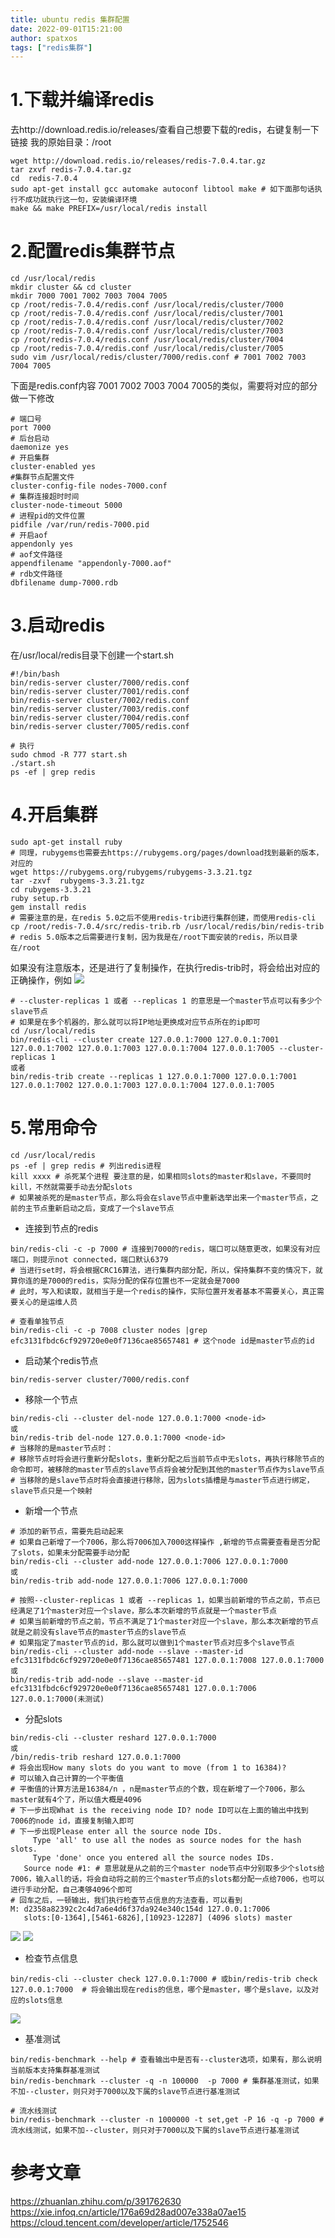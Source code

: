 ```yaml
---
title: ubuntu redis 集群配置
date: 2022-09-01T15:21:00
author: spatxos
tags: ["redis集群"]
---
```

# 1.下载并编译redis
  去http://download.redis.io/releases/查看自己想要下载的redis，右键复制一下链接
  我的原始目录：/root 
```
wget http://download.redis.io/releases/redis-7.0.4.tar.gz
tar zxvf redis-7.0.4.tar.gz
cd  redis-7.0.4
sudo apt-get install gcc automake autoconf libtool make # 如下面那句话执行不成功就执行这一句，安装编译环境 
make && make PREFIX=/usr/local/redis install
```
# 2.配置redis集群节点
```
cd /usr/local/redis
mkdir cluster && cd cluster
mkdir 7000 7001 7002 7003 7004 7005
cp /root/redis-7.0.4/redis.conf /usr/local/redis/cluster/7000
cp /root/redis-7.0.4/redis.conf /usr/local/redis/cluster/7001
cp /root/redis-7.0.4/redis.conf /usr/local/redis/cluster/7002
cp /root/redis-7.0.4/redis.conf /usr/local/redis/cluster/7003
cp /root/redis-7.0.4/redis.conf /usr/local/redis/cluster/7004
cp /root/redis-7.0.4/redis.conf /usr/local/redis/cluster/7005
sudo vim /usr/local/redis/cluster/7000/redis.conf # 7001 7002 7003 7004 7005
```
下面是redis.conf内容 7001 7002 7003 7004 7005的类似，需要将对应的部分做一下修改
``` # 端口号改成对应
# 端口号
port 7000
# 后台启动
daemonize yes
# 开启集群
cluster-enabled yes
#集群节点配置文件
cluster-config-file nodes-7000.conf
# 集群连接超时时间
cluster-node-timeout 5000
# 进程pid的文件位置
pidfile /var/run/redis-7000.pid
# 开启aof
appendonly yes
# aof文件路径
appendfilename "appendonly-7000.aof"
# rdb文件路径
dbfilename dump-7000.rdb
```
# 3.启动redis
在/usr/local/redis目录下创建一个start.sh
```
#!/bin/bash
bin/redis-server cluster/7000/redis.conf
bin/redis-server cluster/7001/redis.conf
bin/redis-server cluster/7002/redis.conf
bin/redis-server cluster/7003/redis.conf
bin/redis-server cluster/7004/redis.conf
bin/redis-server cluster/7005/redis.conf
```
```
# 执行
sudo chmod -R 777 start.sh
./start.sh
ps -ef | grep redis
```
# 4.开启集群
```
sudo apt-get install ruby
# 同理，rubygems也需要去https://rubygems.org/pages/download找到最新的版本，对应的
wget https://rubygems.org/rubygems/rubygems-3.3.21.tgz
tar -zxvf  rubygems-3.3.21.tgz
cd rubygems-3.3.21
ruby setup.rb
gem install redis
# 需要注意的是，在redis 5.0之后不使用redis-trib进行集群创建，而使用redis-cli
cp /root/redis-7.0.4/src/redis-trib.rb /usr/local/redis/bin/redis-trib # redis 5.0版本之后需要进行复制，因为我是在/root下面安装的redis，所以目录在/root
```
如果没有注意版本，还是进行了复制操作，在执行redis-trib时，将会给出对应的正确操作，例如
![](/cnblogs/16646178/789895-20220901133739711-1503493631.png)

```
# --cluster-replicas 1 或者 --replicas 1 的意思是一个master节点可以有多少个slave节点
# 如果是在多个机器的，那么就可以将IP地址更换成对应节点所在的ip即可
cd /usr/local/redis
bin/redis-cli --cluster create 127.0.0.1:7000 127.0.0.1:7001 127.0.0.1:7002 127.0.0.1:7003 127.0.0.1:7004 127.0.0.1:7005 --cluster-replicas 1
或者
bin/redis-trib create --replicas 1 127.0.0.1:7000 127.0.0.1:7001 127.0.0.1:7002 127.0.0.1:7003 127.0.0.1:7004 127.0.0.1:7005
```
# 5.常用命令
```
cd /usr/local/redis
ps -ef | grep redis # 列出redis进程
kill xxxx # 杀死某个进程 要注意的是，如果相同slots的master和slave，不要同时kill，不然就需要手动去分配slots
# 如果被杀死的是master节点，那么将会在slave节点中重新选举出来一个master节点，之前的主节点重新启动之后，变成了一个slave节点
```
* 连接到节点的redis
```
bin/redis-cli -c -p 7000 # 连接到7000的redis，端口可以随意更改，如果没有对应端口，则提示not connected，端口默认6379
# 当进行set时，将会根据CRC16算法，进行集群内部分配，所以，保持集群不变的情况下，就算你连的是7000的redis，实际分配的保存位置也不一定就会是7000
# 此时，写入和读取，就相当于是一个redis的操作，实际位置开发者基本不需要关心，真正需要关心的是运维人员

# 查看单独节点
bin/redis-cli -c -p 7008 cluster nodes |grep efc3131fbdc6cf929720e0e0f7136cae85657481 # 这个node id是master节点的id
```
* 启动某个redis节点
```
bin/redis-server cluster/7000/redis.conf
```
* 移除一个节点
```
bin/redis-cli --cluster del-node 127.0.0.1:7000 <node-id>
或
bin/redis-trib del-node 127.0.0.1:7000 <node-id>
# 当移除的是master节点时：
# 移除节点时将会进行重新分配slots，重新分配之后当前节点中无slots，再执行移除节点的命令即可，被移除的master节点的slave节点将会被分配到其他的master节点作为slave节点
# 当移除的是slave节点时将会直接进行移除，因为slots插槽是与master节点进行绑定，slave节点只是一个映射
```
* 新增一个节点
```
# 添加的新节点，需要先启动起来
# 如果自己新增了一个7006，那么将7006加入7000这样操作 ,新增的节点需要查看是否分配了slots，如果未分配需要手动分配
bin/redis-cli --cluster add-node 127.0.0.1:7006 127.0.0.1:7000 
或 
bin/redis-trib add-node 127.0.0.1:7006 127.0.0.1:7000

# 按照--cluster-replicas 1 或者 --replicas 1，如果当前新增的节点之前，节点已经满足了1个master对应一个slave，那么本次新增的节点就是一个master节点
# 如果当前新增的节点之前，节点不满足了1个master对应一个slave，那么本次新增的节点就是之前没有slave节点的master节点的slave节点
# 如果指定了master节点的id，那么就可以做到1个master节点对应多个slave节点
bin/redis-cli --cluster add-node --slave --master-id efc3131fbdc6cf929720e0e0f7136cae85657481 127.0.0.1:7008 127.0.0.1:7000
或 
bin/redis-trib add-node --slave --master-id efc3131fbdc6cf929720e0e0f7136cae85657481 127.0.0.1:7006 127.0.0.1:7000(未测试)
```
* 分配slots
```
bin/redis-cli --cluster reshard 127.0.0.1:7000 
或 
/bin/redis-trib reshard 127.0.0.1:7000
# 将会出现How many slots do you want to move (from 1 to 16384)?
# 可以输入自己计算的一个平衡值
# 平衡值的计算方法是16384/n ，n是master节点的个数，现在新增了一个7006，那么master就有4个了，所以值大概是4096
# 下一步出现What is the receiving node ID? node ID可以在上面的输出中找到7006的node id，直接复制输入即可
# 下一步出现Please enter all the source node IDs.
     Type 'all' to use all the nodes as source nodes for the hash slots.
     Type 'done' once you entered all the source nodes IDs.
   Source node #1: # 意思就是从之前的三个master node节点中分别取多少个slots给7006，输入all的话，将会自动将之前的三个master节点的slots都分配一点给7006，也可以进行手动分配，自己凑够4096个即可
# 回车之后，一顿输出，我们执行检查节点信息的方法查看，可以看到
M: d2358a82392c2c4d7a6e4d6f37da924e340c154d 127.0.0.1:7006
   slots:[0-1364],[5461-6826],[10923-12287] (4096 slots) master
```
![](/cnblogs/16646178/789895-20220901143151267-496473613.png)
![](/cnblogs/16646178/789895-20220901144449201-1256856951.png)

* 检查节点信息
```
bin/redis-cli --cluster check 127.0.0.1:7000 # 或bin/redis-trib check 127.0.0.1:7000  # 将会输出现在redis的信息，哪个是master，哪个是slave，以及对应的slots信息
```
![](/cnblogs/16646178/789895-20220901141148455-1253905713.png)

* 基准测试
```
bin/redis-benchmark --help # 查看输出中是否有--cluster选项，如果有，那么说明当前版本支持集群基准测试
bin/redis-benchmark --cluster -q -n 100000  -p 7000 # 集群基准测试，如果不加--cluster，则只对于7000以及下属的slave节点进行基准测试

# 流水线测试
bin/redis-benchmark --cluster -n 1000000 -t set,get -P 16 -q -p 7000 # 流水线测试，如果不加--cluster，则只对于7000以及下属的slave节点进行基准测试
```
# 参考文章
https://zhuanlan.zhihu.com/p/391762630
https://xie.infoq.cn/article/176a69d28ad007e338a07ae15
https://cloud.tencent.com/developer/article/1752546